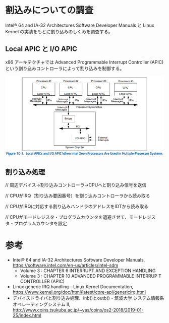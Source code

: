 # 割込みについての調査

Intel® 64 and IA-32 Architectures Software Developer Manuals と Linux Kernel の実装をもとに割り込みのしくみを調査する。

## Local APIC と I/O APIC

x86 アーキテクチャでは Advanced Programmable Interrupt Controller (APIC) という割り込みコントローラによって割り込みを制御する。

![](./img/APIC.png)

## 割り込み処理

// 周辺デバイス→割り込みコントローラ→CPUへと割り込み信号を送信

// CPUがIRQ（割り込み要因番号）を割り込みコントローラから読み取る

// CPUがIRQに対応する割り込みハンドラのアドレスをIDTから読み取る

// CPUがモードレジスタ・プログラムカウンタを退避させて、モードレジスタ・プログラムカウンタを設定

# 参考
- Intel® 64 and IA-32 Architectures Software Developer Manuals, https://software.intel.com/en-us/articles/intel-sdm
  - Volume 3 : CHAPTER 6 INTERRUPT AND EXCEPTION HANDLING
  - Volume 3 : CHAPTER 10 ADVANCED PROGRAMMABLE INTERRUP  T CONTROLLER (APIC)
- Linux generic IRQ handling - Linux Kernel Documentation, https://www.kernel.org/doc/html/latest/core-api/genericirq.html
- デバイスドライバと割り込み処理、inb()とoutb() - 筑波大学 システム情報系 オペレーティングシステム II, http://www.coins.tsukuba.ac.jp/~yas/coins/os2-2018/2019-01-25/index.html
